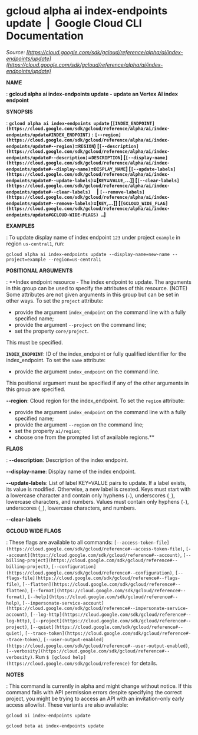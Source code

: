 # gcloud alpha ai index-endpoints update  |  Google Cloud CLI Documentation

*Source: [https://cloud.google.com/sdk/gcloud/reference/alpha/ai/index-endpoints/update](https://cloud.google.com/sdk/gcloud/reference/alpha/ai/index-endpoints/update)*

**NAME**

: **gcloud alpha ai index-endpoints update - update an Vertex AI index endpoint**

**SYNOPSIS**

: **`gcloud alpha ai index-endpoints update` (`[INDEX_ENDPOINT](https://cloud.google.com/sdk/gcloud/reference/alpha/ai/index-endpoints/update#INDEX_ENDPOINT)` : `[--region](https://cloud.google.com/sdk/gcloud/reference/alpha/ai/index-endpoints/update#--region)`=`REGION`) [`[--description](https://cloud.google.com/sdk/gcloud/reference/alpha/ai/index-endpoints/update#--description)`=`DESCRIPTION`] [`[--display-name](https://cloud.google.com/sdk/gcloud/reference/alpha/ai/index-endpoints/update#--display-name)`=`DISPLAY_NAME`] [`[--update-labels](https://cloud.google.com/sdk/gcloud/reference/alpha/ai/index-endpoints/update#--update-labels)`=[`KEY`=`VALUE`,…]] [`[--clear-labels](https://cloud.google.com/sdk/gcloud/reference/alpha/ai/index-endpoints/update#--clear-labels)`     | `[--remove-labels](https://cloud.google.com/sdk/gcloud/reference/alpha/ai/index-endpoints/update#--remove-labels)`=[`KEY`,…]] [`[GCLOUD_WIDE_FLAG](https://cloud.google.com/sdk/gcloud/reference/alpha/ai/index-endpoints/update#GCLOUD-WIDE-FLAGS) …`]**

**EXAMPLES**

: To update display name of index endpoint `123` under project
`example` in region `us-central1`, run:

```
gcloud alpha ai index-endpoints update --display-name=new-name --project=example --region=us-central1
```

**POSITIONAL ARGUMENTS**

: **Index endpoint resource - The index endpoint to update. The arguments in this
group can be used to specify the attributes of this resource. (NOTE) Some
attributes are not given arguments in this group but can be set in other ways.
To set the `project` attribute:

- provide the argument `index_endpoint` on the command line with a
fully specified name;
- provide the argument `--project` on the command line;
- set the property `core/project`.

This must be specified.

**`INDEX_ENDPOINT`**:
ID of the index_endpoint or fully qualified identifier for the index_endpoint.
To set the `name` attribute:

- provide the argument `index_endpoint` on the command line.

This positional argument must be specified if any of the other arguments in this
group are specified.

**--region**:
Cloud region for the index_endpoint.
To set the `region` attribute:

- provide the argument `index_endpoint` on the command line with a
fully specified name;
- provide the argument `--region` on the command line;
- set the property `ai/region`;
- choose one from the prompted list of available regions.**

**FLAGS**

: **--description**:
Description of the index endpoint.

**--display-name**:
Display name of the index endpoint.

**--update-labels**:
List of label KEY=VALUE pairs to update. If a label exists, its value is
modified. Otherwise, a new label is created.
Keys must start with a lowercase character and contain only hyphens
(`-`), underscores (`_`), lowercase characters, and
numbers. Values must contain only hyphens (`-`), underscores
(`_`), lowercase characters, and numbers.

**--clear-labels**

**GCLOUD WIDE FLAGS**

: These flags are available to all commands: `[--access-token-file](https://cloud.google.com/sdk/gcloud/reference#--access-token-file)`,
`[--account](https://cloud.google.com/sdk/gcloud/reference#--account)`, `[--billing-project](https://cloud.google.com/sdk/gcloud/reference#--billing-project)`,
`[--configuration](https://cloud.google.com/sdk/gcloud/reference#--configuration)`,
`[--flags-file](https://cloud.google.com/sdk/gcloud/reference#--flags-file)`,
`[--flatten](https://cloud.google.com/sdk/gcloud/reference#--flatten)`, `[--format](https://cloud.google.com/sdk/gcloud/reference#--format)`, `[--help](https://cloud.google.com/sdk/gcloud/reference#--help)`, `[--impersonate-service-account](https://cloud.google.com/sdk/gcloud/reference#--impersonate-service-account)`,
`[--log-http](https://cloud.google.com/sdk/gcloud/reference#--log-http)`,
`[--project](https://cloud.google.com/sdk/gcloud/reference#--project)`, `[--quiet](https://cloud.google.com/sdk/gcloud/reference#--quiet)`, `[--trace-token](https://cloud.google.com/sdk/gcloud/reference#--trace-token)`, `[--user-output-enabled](https://cloud.google.com/sdk/gcloud/reference#--user-output-enabled)`,
`[--verbosity](https://cloud.google.com/sdk/gcloud/reference#--verbosity)`.
Run `$ [gcloud help](https://cloud.google.com/sdk/gcloud/reference)` for details.

**NOTES**

: This command is currently in alpha and might change without notice. If this
command fails with API permission errors despite specifying the correct project,
you might be trying to access an API with an invitation-only early access
allowlist. These variants are also available:

```
gcloud ai index-endpoints update
```

```
gcloud beta ai index-endpoints update
```